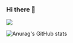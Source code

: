 ### Hi there 👋
<img align="center" src="https://github-readme-stats.vercel.app/api/top-langs/?username=mustabbas&theme=radical" />

![Anurag's GitHub stats](https://github-readme-stats.vercel.app/api?username=mustabbas&show_icons=true&theme=radical)
<!--
**mustabbas/mustabbas** is a ✨ _special_ ✨ repository because its `README.md` (this file) appears on your GitHub profile.

Here are some ideas to get you started:

- 🔭 I’m currently working on ...
- 🌱 I’m currently learning ...
- 👯 I’m looking to collaborate on ...
- 🤔 I’m looking for help with ...
- 💬 Ask me about ...
- 📫 How to reach me: ...
- 😄 Pronouns: ...
- ⚡ Fun fact: ...
-->
